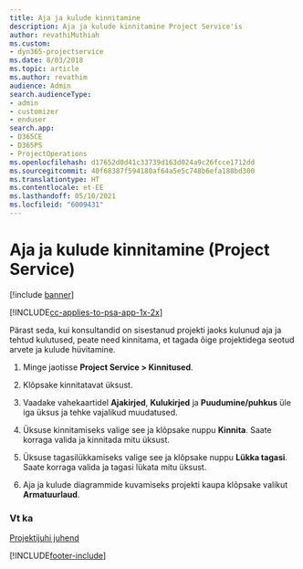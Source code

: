 ```yaml
---
title: Aja ja kulude kinnitamine
description: Aja ja kulude kinnitamine Project Service'is
author: revathiMuthiah
ms.custom:
- dyn365-projectservice
ms.date: 8/03/2018
ms.topic: article
ms.author: revathim
audience: Admin
search.audienceType:
- admin
- customizer
- enduser
search.app:
- D365CE
- D365PS
- ProjectOperations
ms.openlocfilehash: d17652d0d41c33739d163d024a9c26fcce1712dd
ms.sourcegitcommit: 40f68387f594180af64a5e5c748b6efa188bd300
ms.translationtype: HT
ms.contentlocale: et-EE
ms.lasthandoff: 05/10/2021
ms.locfileid: "6009431"
---
```

# <a name="approve-time-and-expenses-project-service"></a>Aja ja kulude kinnitamine (Project Service)

[!include [banner](../includes/psa-now-project-operations.md)]

[!INCLUDE[cc-applies-to-psa-app-1x-2x](../includes/cc-applies-to-psa-app-1x-2x.md)]

Pärast seda, kui konsultandid on sisestanud projekti jaoks kulunud aja ja tehtud kulutused, peate need kinnitama, et tagada õige projektidega seotud arvete ja kulude hüvitamine.  
  
1.  Minge jaotisse **Project Service > Kinnitused**.  
  
2.  Klõpsake kinnitatavat üksust.  
  
3.  Vaadake vahekaartidel **Ajakirjed**, **Kulukirjed** ja **Puudumine/puhkus** üle iga üksus ja tehke vajalikud muudatused.  
  
4.  Üksuse kinnitamiseks valige see ja klõpsake nuppu **Kinnita**. Saate korraga valida ja kinnitada mitu üksust.  
  
5.  Üksuse tagasilükkamiseks valige see ja klõpsake nuppu **Lükka tagasi**. Saate korraga valida ja tagasi lükata mitu üksust.  
  
6.  Aja ja kulude diagrammide kuvamiseks projekti kaupa klõpsake valikut **Armatuurlaud**.  
  
### <a name="see-also"></a>Vt ka  
 [Projektijuhi juhend](../psa/project-manager-guide.md)


[!INCLUDE[footer-include](../includes/footer-banner.md)]